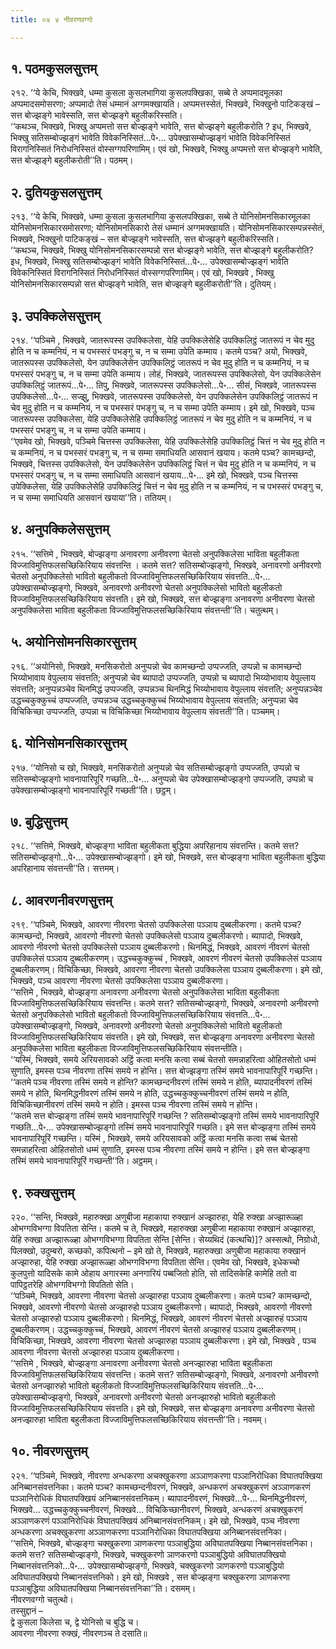 ```yaml
---
title: ०४ ४ नीवरणवग्गो

---
```



## १. पठमकुसलसुत्तम्

२१२. ‘‘ये केचि, भिक्खवे, धम्मा कुसला कुसलभागिया कुसलपक्खिका, सब्बे ते अप्पमादमूलका अप्पमादसमोसरणा; अप्पमादो तेसं धम्मानं अग्गमक्खायति। अप्पमत्तस्सेतं, भिक्खवे, भिक्खुनो पाटिकङ्खं – सत्त बोज्झङ्गे भावेस्सति, सत्त बोज्झङ्गे बहुलीकरिस्सति।  
‘‘कथञ्च, भिक्खवे, भिक्खु अप्पमत्तो सत्त बोज्झङ्गे भावेति, सत्त बोज्झङ्गे बहुलीकरोति ? इध, भिक्खवे, भिक्खु सतिसम्बोज्झङ्गं भावेति विवेकनिस्सितं…पे॰… उपेक्खासम्बोज्झङ्गं भावेति विवेकनिस्सितं विरागनिस्सितं निरोधनिस्सितं वोस्सग्गपरिणामिम्। एवं खो, भिक्खवे, भिक्खु अप्पमत्तो सत्त बोज्झङ्गे भावेति, सत्त बोज्झङ्गे बहुलीकरोती’’ति। पठमम्।  


## २. दुतियकुसलसुत्तम्

२१३. ‘‘ये केचि, भिक्खवे, धम्मा कुसला कुसलभागिया कुसलपक्खिका, सब्बे ते योनिसोमनसिकारमूलका योनिसोमनसिकारसमोसरणा; योनिसोमनसिकारो तेसं धम्मानं अग्गमक्खायति। योनिसोमनसिकारसम्पन्नस्सेतं, भिक्खवे, भिक्खुनो पाटिकङ्खं – सत्त बोज्झङ्गे भावेस्सति, सत्त बोज्झङ्गे बहुलीकरिस्सति।  
‘‘कथञ्च, भिक्खवे, भिक्खु योनिसोमनसिकारसम्पन्नो सत्त बोज्झङ्गे भावेति, सत्त बोज्झङ्गे बहुलीकरोति? इध, भिक्खवे, भिक्खु सतिसम्बोज्झङ्गं भावेति विवेकनिस्सितं…पे॰… उपेक्खासम्बोज्झङ्गं भावेति विवेकनिस्सितं विरागनिस्सितं निरोधनिस्सितं वोस्सग्गपरिणामिम्। एवं खो, भिक्खवे , भिक्खु योनिसोमनसिकारसम्पन्नो सत्त बोज्झङ्गे भावेति, सत्त बोज्झङ्गे बहुलीकरोती’’ति। दुतियम्।  


## ३. उपक्किलेससुत्तम्

२१४. ‘‘पञ्चिमे , भिक्खवे, जातरूपस्स उपक्किलेसा, येहि उपक्किलेसेहि उपक्किलिट्ठं जातरूपं न चेव मुदु होति न च कम्मनियं, न च पभस्सरं पभङ्गु च, न च सम्मा उपेति कम्माय। कतमे पञ्च? अयो, भिक्खवे, जातरूपस्स उपक्किलेसो, येन उपक्किलेसेन उपक्किलिट्ठं जातरूपं न चेव मुदु होति न च कम्मनियं, न च पभस्सरं पभङ्गु च, न च सम्मा उपेति कम्माय। लोहं, भिक्खवे, जातरूपस्स उपक्किलेसो, येन उपक्किलेसेन उपक्किलिट्ठं जातरूपं…पे॰… तिपु, भिक्खवे, जातरूपस्स उपक्किलेसो…पे॰… सीसं, भिक्खवे, जातरूपस्स उपक्किलेसो…पे॰… सज्झु, भिक्खवे, जातरूपस्स उपक्किलेसो, येन उपक्किलेसेन उपक्किलिट्ठं जातरूपं न चेव मुदु होति न च कम्मनियं, न च पभस्सरं पभङ्गु च, न च सम्मा उपेति कम्माय। इमे खो, भिक्खवे, पञ्च जातरूपस्स उपक्किलेसा, येहि उपक्किलेसेहि उपक्किलिट्ठं जातरूपं न चेव मुदु होति न च कम्मनियं, न च पभस्सरं पभङ्गु च, न च सम्मा उपेति कम्माय।  
‘‘एवमेव खो, भिक्खवे, पञ्चिमे चित्तस्स उपक्किलेसा, येहि उपक्किलेसेहि उपक्किलिट्ठं चित्तं न चेव मुदु होति न च कम्मनियं, न च पभस्सरं पभङ्गु च, न च सम्मा समाधियति आसवानं खयाय। कतमे पञ्च? कामच्छन्दो, भिक्खवे, चित्तस्स उपक्किलेसो, येन उपक्किलेसेन उपक्किलिट्ठं चित्तं न चेव मुदु होति न च कम्मनियं, न च पभस्सरं पभङ्गु च, न च सम्मा समाधियति आसवानं खयाय…पे॰… इमे खो, भिक्खवे, पञ्च चित्तस्स उपेक्किलेसा, येहि उपक्किलेसेहि उपक्किलिट्ठं चित्तं न चेव मुदु होति न च कम्मनियं, न च पभस्सरं पभङ्गु च, न च सम्मा समाधियति आसवानं खयाया’’ति। ततियम्।  


## ४. अनुपक्किलेससुत्तम्

२१५. ‘‘सत्तिमे , भिक्खवे, बोज्झङ्गा अनावरणा अनीवरणा चेतसो अनुपक्किलेसा भाविता बहुलीकता विज्जाविमुत्तिफलसच्छिकिरियाय संवत्तन्ति । कतमे सत्त? सतिसम्बोज्झङ्गो, भिक्खवे, अनावरणो अनीवरणो चेतसो अनुपक्किलेसो भावितो बहुलीकतो विज्जाविमुत्तिफलसच्छिकिरियाय संवत्तति…पे॰… उपेक्खासम्बोज्झङ्गो, भिक्खवे, अनावरणो अनीवरणो चेतसो अनुपक्किलेसो भावितो बहुलीकतो विज्जाविमुत्तिफलसच्छिकिरियाय संवत्तति। इमे खो, भिक्खवे, सत्त बोज्झङ्गा अनावरणा अनीवरणा चेतसो अनुपक्किलेसा भाविता बहुलीकता विज्जाविमुत्तिफलसच्छिकिरियाय संवत्तन्ती’’ति। चतुत्थम्।  


## ५. अयोनिसोमनसिकारसुत्तम्

२१६. ‘‘अयोनिसो, भिक्खवे, मनसिकरोतो अनुप्पन्नो चेव कामच्छन्दो उप्पज्जति, उप्पन्नो च कामच्छन्दो भिय्योभावाय वेपुल्लाय संवत्तति; अनुप्पन्नो चेव ब्यापादो उप्पज्जति, उप्पन्नो च ब्यापादो भिय्योभावाय वेपुल्लाय संवत्तति; अनुप्पन्नञ्चेव थिनमिद्धं उप्पज्जति, उप्पन्नञ्च थिनमिद्धं भिय्योभावाय वेपुल्लाय संवत्तति; अनुप्पन्नञ्चेव उद्धच्चकुक्कुच्चं उप्पज्जति, उप्पन्नञ्च उद्धच्चकुक्कुच्चं भिय्योभावाय वेपुल्लाय संवत्तति; अनुप्पन्ना चेव विचिकिच्छा उप्पज्जति, उप्पन्ना च विचिकिच्छा भिय्योभावाय वेपुल्लाय संवत्तती’’ति। पञ्चमम्।  


## ६. योनिसोमनसिकारसुत्तम्

२१७. ‘‘योनिसो च खो, भिक्खवे, मनसिकरोतो अनुप्पन्नो चेव सतिसम्बोज्झङ्गो उप्पज्जति, उप्पन्नो च सतिसम्बोज्झङ्गो भावनापारिपूरिं गच्छति…पे॰… अनुप्पन्नो चेव उपेक्खासम्बोज्झङ्गो उप्पज्जति, उप्पन्नो च उपेक्खासम्बोज्झङ्गो भावनापारिपूरिं गच्छती’’ति। छट्ठम्।  


## ७. बुद्धिसुत्तम्

२१८. ‘‘सत्तिमे, भिक्खवे, बोज्झङ्गा भाविता बहुलीकता बुद्धिया अपरिहानाय संवत्तन्ति। कतमे सत्त? सतिसम्बोज्झङ्गो…पे॰… उपेक्खासम्बोज्झङ्गो। इमे खो, भिक्खवे, सत्त बोज्झङ्गा भाविता बहुलीकता बुद्धिया अपरिहानाय संवत्तन्ती’’ति। सत्तमम्।  


## ८. आवरणनीवरणसुत्तम्

२१९. ‘‘पञ्चिमे, भिक्खवे, आवरणा नीवरणा चेतसो उपक्किलेसा पञ्ञाय दुब्बलीकरणा। कतमे पञ्च? कामच्छन्दो, भिक्खवे, आवरणो नीवरणो चेतसो उपक्किलेसो पञ्ञाय दुब्बलीकरणो। ब्यापादो, भिक्खवे, आवरणो नीवरणो चेतसो उपक्किलेसो पञ्ञाय दुब्बलीकरणो। थिनमिद्धं, भिक्खवे, आवरणं नीवरणं चेतसो उपक्किलेसं पञ्ञाय दुब्बलीकरणम्। उद्धच्चकुक्कुच्चं , भिक्खवे, आवरणं नीवरणं चेतसो उपक्किलेसं पञ्ञाय दुब्बलीकरणम्। विचिकिच्छा, भिक्खवे, आवरणा नीवरणा चेतसो उपक्किलेसा पञ्ञाय दुब्बलीकरणा। इमे खो, भिक्खवे, पञ्च आवरणा नीवरणा चेतसो उपक्किलेसा पञ्ञाय दुब्बलीकरणा।  
‘‘सत्तिमे , भिक्खवे, बोज्झङ्गा अनावरणा अनीवरणा चेतसो अनुपक्किलेसा भाविता बहुलीकता विज्जाविमुत्तिफलसच्छिकिरियाय संवत्तन्ति। कतमे सत्त? सतिसम्बोज्झङ्गो, भिक्खवे, अनावरणो अनीवरणो चेतसो अनुपक्किलेसो भावितो बहुलीकतो विज्जाविमुत्तिफलसच्छिकिरियाय संवत्तति…पे॰… उपेक्खासम्बोज्झङ्गो, भिक्खवे, अनावरणो अनीवरणो चेतसो अनुपक्किलेसो भावितो बहुलीकतो विज्जाविमुत्तिफलसच्छिकिरियाय संवत्तति। इमे खो, भिक्खवे, सत्त बोज्झङ्गा अनावरणा अनीवरणा चेतसो अनुपक्किलेसा भाविता बहुलीकता विज्जाविमुत्तिफलसच्छिकिरियाय संवत्तन्तीति।  
‘‘यस्मिं, भिक्खवे, समये अरियसावको अट्ठिं कत्वा मनसि कत्वा सब्बं चेतसो समन्नाहरित्वा ओहितसोतो धम्मं सुणाति, इमस्स पञ्च नीवरणा तस्मिं समये न होन्ति। सत्त बोज्झङ्गा तस्मिं समये भावनापारिपूरिं गच्छन्ति।  
‘‘कतमे पञ्च नीवरणा तस्मिं समये न होन्ति? कामच्छन्दनीवरणं तस्मिं समये न होति, ब्यापादनीवरणं तस्मिं समये न होति, थिनमिद्धनीवरणं तस्मिं समये न होति, उद्धच्चकुक्कुच्चनीवरणं तस्मिं समये न होति, विचिकिच्छानीवरणं तस्मिं समये न होति। इमस्स पञ्च नीवरणा तस्मिं समये न होन्ति।  
‘‘कतमे सत्त बोज्झङ्गा तस्मिं समये भावनापारिपूरिं गच्छन्ति ? सतिसम्बोज्झङ्गो तस्मिं समये भावनापारिपूरिं गच्छति…पे॰… उपेक्खासम्बोज्झङ्गो तस्मिं समये भावनापारिपूरिं गच्छति। इमे सत्त बोज्झङ्गा तस्मिं समये भावनापारिपूरिं गच्छन्ति। यस्मिं , भिक्खवे, समये अरियसावको अट्ठिं कत्वा मनसि कत्वा सब्बं चेतसो समन्नाहरित्वा ओहितसोतो धम्मं सुणाति, इमस्स पञ्च नीवरणा तस्मिं समये न होन्ति। इमे सत्त बोज्झङ्गा तस्मिं समये भावनापारिपूरिं गच्छन्ती’’ति। अट्ठमम्।  


## ९. रुक्खसुत्तम्

२२०. ‘‘सन्ति, भिक्खवे, महारुक्खा अणुबीजा महाकाया रुक्खानं अज्झारुहा, येहि रुक्खा अज्झारूळ्हा ओभग्गविभग्गा विपतिता सेन्ति। कतमे च ते, भिक्खवे, महारुक्खा अणुबीजा महाकाया रुक्खानं अज्झारुहा, येहि रुक्खा अज्झारूळ्हा ओभग्गविभग्गा विपतिता सेन्ति [सेन्ति। सेय्यथिदं (कत्थचि)]? अस्सत्थो, निग्रोधो, पिलक्खो, उदुम्बरो, कच्छको, कपित्थनो – इमे खो ते, भिक्खवे, महारुक्खा अणुबीजा महाकाया रुक्खानं अज्झारुहा, येहि रुक्खा अज्झारूळ्हा ओभग्गविभग्गा विपतिता सेन्ति। एवमेव खो, भिक्खवे, इधेकच्चो कुलपुत्तो यादिसके कामे ओहाय अगारस्मा अनगारियं पब्बजितो होति, सो तादिसकेहि कामेहि ततो वा पापिट्ठतरेहि ओभग्गविभग्गो विपतितो सेति।  
‘‘पञ्चिमे, भिक्खवे, आवरणा नीवरणा चेतसो अज्झारुहा पञ्ञाय दुब्बलीकरणा। कतमे पञ्च? कामच्छन्दो, भिक्खवे, आवरणो नीवरणो चेतसो अज्झारुहो पञ्ञाय दुब्बलीकरणो। ब्यापादो, भिक्खवे, आवरणो नीवरणो चेतसो अज्झारुहो पञ्ञाय दुब्बलीकरणो। थिनमिद्धं, भिक्खवे, आवरणं नीवरणं चेतसो अज्झारुहं पञ्ञाय दुब्बलीकरणम्। उद्धच्चकुक्कुच्चं, भिक्खवे, आवरणं नीवरणं चेतसो अज्झारुहं पञ्ञाय दुब्बलीकरणम्। विचिकिच्छा, भिक्खवे, आवरणा नीवरणा चेतसो अज्झारुहा पञ्ञाय दुब्बलीकरणा। इमे खो, भिक्खवे , पञ्च आवरणा नीवरणा चेतसो अज्झारुहा पञ्ञाय दुब्बलीकरणा।  
‘‘सत्तिमे , भिक्खवे, बोज्झङ्गा अनावरणा अनीवरणा चेतसो अनज्झारुहा भाविता बहुलीकता विज्जाविमुत्तिफलसच्छिकिरियाय संवत्तन्ति। कतमे सत्त? सतिसम्बोज्झङ्गो, भिक्खवे, अनावरणो अनीवरणो चेतसो अनज्झारुहो भावितो बहुलीकतो विज्जाविमुत्तिफलसच्छिकिरियाय संवत्तति…पे॰… उपेक्खासम्बोज्झङ्गो, भिक्खवे, अनावरणो अनीवरणो चेतसो अनज्झारुहो भावितो बहुलीकतो विज्जाविमुत्तिफलसच्छिकिरियाय संवत्तति। इमे खो, भिक्खवे, सत्त बोज्झङ्गा अनावरणा अनीवरणा चेतसो अनज्झारुहा भाविता बहुलीकता विज्जाविमुत्तिफलसच्छिकिरियाय संवत्तन्ती’’ति। नवमम्।  


## १०. नीवरणसुत्तम्

२२१. ‘‘पञ्चिमे, भिक्खवे, नीवरणा अन्धकरणा अचक्खुकरणा अञ्ञाणकरणा पञ्ञानिरोधिका विघातपक्खिया अनिब्बानसंवत्तनिका। कतमे पञ्च? कामच्छन्दनीवरणं, भिक्खवे, अन्धकरणं अचक्खुकरणं अञ्ञाणकरणं पञ्ञानिरोधिकं विघातपक्खियं अनिब्बानसंवत्तनिकम्। ब्यापादनीवरणं, भिक्खवे…पे॰… थिनमिद्धनीवरणं, भिक्खवे… उद्धच्चकुक्कुच्चनीवरणं, भिक्खवे… विचिकिच्छानीवरणं, भिक्खवे, अन्धकरणं अचक्खुकरणं अञ्ञाणकरणं पञ्ञानिरोधिकं विघातपक्खियं अनिब्बानसंवत्तनिकम्। इमे खो, भिक्खवे, पञ्च नीवरणा अन्धकरणा अचक्खुकरणा अञ्ञाणकरणा पञ्ञानिरोधिका विघातपक्खिया अनिब्बानसंवत्तनिका।  
‘‘सत्तिमे, भिक्खवे, बोज्झङ्गा चक्खुकरणा ञाणकरणा पञ्ञाबुद्धिया अविघातपक्खिया निब्बानसंवत्तनिका। कतमे सत्त? सतिसम्बोज्झङ्गो, भिक्खवे, चक्खुकरणो ञाणकरणो पञ्ञाबुद्धियो अविघातपक्खियो निब्बानसंवत्तनिको…पे॰… उपेक्खासम्बोज्झङ्गो, भिक्खवे, चक्खुकरणो ञाणकरणो पञ्ञाबुद्धियो अविघातपक्खियो निब्बानसंवत्तनिको। इमे खो, भिक्खवे , सत्त बोज्झङ्गा चक्खुकरणा ञाणकरणा पञ्ञाबुद्धिया अविघातपक्खिया निब्बानसंवत्तनिका’’ति। दसमम्।  
नीवरणवग्गो चतुत्थो।  
तस्सुद्दानं –  
द्वे कुसला किलेसा च, द्वे योनिसो च बुद्धि च।  
आवरणा नीवरणा रुक्खं, नीवरणञ्च ते दसाति॥  